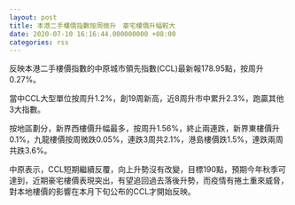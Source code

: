 ```yaml
---
layout: post
title: 本港二手樓價指數按周微升　豪宅樓價升幅較大
date: 2020-07-10 16:16:44.000000000 +08:00
categories: rss
---
```


反映本港二手樓價指數的中原城市領先指數(CCL)最新報178.95點，按周升0.27%。

當中CCL大型單位按周升1.2%，創19周新高，近8周升市中累升2.3%，跑贏其他3大指數。

按地區劃分，新界西樓價升幅最多，按周升1.56%，終止兩連跌，新界東樓價升0.1%，九龍樓價按周微跌0.05%，連跌3周共2.1%，港島樓價跌1.5%，連跌兩周共跌3.6%。

中原表示，CCL短期繼續反覆，向上升勢沒有改變，目標190點，預期今年秋季可達到，近期豪宅樓價表現突出，有望追回過去落後升勢，而疫情有捲土重來威脅，對本地樓價的影響在本月下旬公布的CCL才開始反映。
